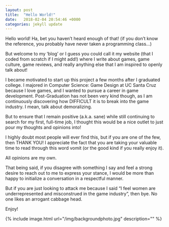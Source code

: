 ```yaml
---
layout: post
title:  "Hello World!"
date:   2018-02-04 20:54:46 +0000
categories: jekyll update
---
```


Hello world! Ha, bet you haven’t heard enough of that! (if you don’t know the reference, you probably have never taken a programming class…)


But welcome to my ‘blog’ or I guess you could call it my website (that I coded from scratch if I might add!) where I write about games, game culture, game reviews, and really anything else that I am inspired to openly talk about!

I became motivated to start up this project a few months after I graduated college. I majored in Computer Science: Game Design at UC Santa Cruz because I love games, and I wanted to pursue a career in game development. Post-Graduation has not been very kind though, as I am continuously discovering how DIFFICULT it is to break into the game industry. I mean, talk about demoralizing.


But to ensure that I remain positive (a.k.a. sane) while still continuing to search for my first, full-time job, I thought this would be a nice outlet to just pour my thoughts and opinions into! 

I highly doubt most people will ever find this, but if you are one of the few, then THANK YOU! I appreciate the fact that you are taking your valuable time to read through this word vomit (or the good kind if you really enjoy it). 


All opinions are my own. 

That being said, if you disagree with something I say and feel a strong desire to reach out to me to express your stance, I would be more than happy to initialize a conversation in a respectful manner. 

But if you are just looking to attack me because I said “I feel women are underrepresented and misconstrued in the game industry”, then bye. No one likes an arrogant cabbage head.


Enjoy!

{% include image.html url="/img/backgroundphoto.jpg" description="" %}